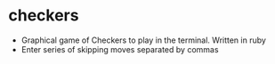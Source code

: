 checkers
========
* Graphical game of Checkers to play in the terminal. Written in ruby
* Enter series of skipping moves separated by commas

